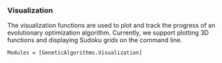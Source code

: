### Visualization

The visualization functions are used to plot and track the progress of an evolutionary optimization algorithm. Currently, we support plotting 3D functions and displaying Sudoku grids on the command line.

```@autodocs
Modules = [GeneticAlgorithms.Visualization]
```
